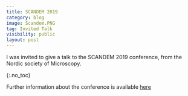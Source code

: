 ```yaml
---
title: SCANDEM 2019
category: blog
image: Scandem.PNG
tag: Invited Talk
visibility: public
layout: post
---
```


I was invited to give a talk to the SCANDEM 2019 conference, from the Nordic society of Microscopy. 


{:.no_toc}

Further information about the conference is available [here](https://scandem2019.se/) 

